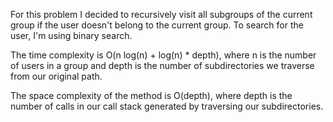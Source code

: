 For this problem I decided to recursively visit all subgroups of the current group if the user doesn't belong to the current group. To search for the user, I'm using binary search.

The time complexity is O(n log(n) + log(n) * depth), where n is the number of users in a group and depth is the number of subdirectories we traverse from our original path.

The space complexity of the method is O(depth), where depth is the number of calls in our call stack generated by traversing our subdirectories.